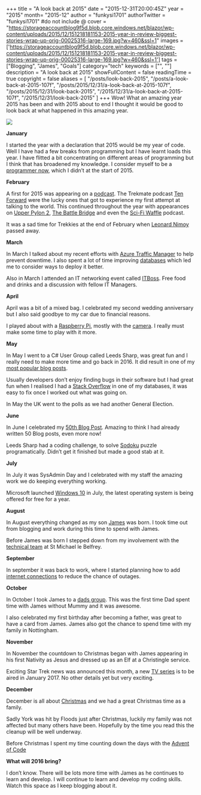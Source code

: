 +++
title = "A look back at 2015"
date = "2015-12-31T20:00:45Z"
year = "2015"
month= "2015-12"
author = "funkysi1701"
authorTwitter = "funkysi1701" #do not include @
cover = "https://storageaccountblog9f5d.blob.core.windows.net/blazor/wp-content/uploads/2015/12/151218181153-2015-year-in-review-biggest-stories-wrap-up-orig-00025316-large-169.jpg?w=460&ssl=1"
images = ['https://storageaccountblog9f5d.blob.core.windows.net/blazor/wp-content/uploads/2015/12/151218181153-2015-year-in-review-biggest-stories-wrap-up-orig-00025316-large-169.jpg?w=460&ssl=1']
tags = ["Blogging", "James", "Goals"]
category="tech"
keywords = ["", ""]
description =  "A look back at 2015"
showFullContent = false
readingTime = true
copyright = false
aliases = [
    "/posts/look-back-2015",
    "/posts/a-look-back-at-2015-107f",
    "/posts/2015/12/31/a-look-back-at-2015-107f",
    "/posts/2015/12/31/look-back-2015",
    "/2015/12/31/a-look-back-at-2015-107f",
    "/2015/12/31/look-back-2015"
]
+++
Wow! What an amazing year 2015 has been and with 2015 about to end I thought it would be good to look back at what happened in this amazing year.

![](https://storageaccountblog9f5d.blob.core.windows.net/blazor/wp-content/uploads/2015/12/151218181153-2015-year-in-review-biggest-stories-wrap-up-orig-00025316-large-169.jpg?w=460&ssl=1)

**January**

I started the year with a declaration that 2015 would be my year of code. Well I have had a few breaks from programming but I have learnt loads this year. I have flitted a bit concentrating on different areas of programming but I think that has broadened my knowledge. I consider myself to be a [programmer now](https://www.funkysi1701.com/2015/06/03/im-a-developer-now/), which I didn’t at the start of 2015.

**February**

A first for 2015 was appearing on a [podcast](https://www.funkysi1701.com/2015/01/27/podcasts/). The Trekmate podcast [Ten Forward](https://www.funkysi1701.com/2015/02/13/ten-forward-episode-135-anti-firbob-is-back-or-simons-desert-island-trek/) were the lucky ones that got to experience my first attempt at talking to the world. This continued throughout the year with appearances on [Upper Pylon 2](https://www.funkysi1701.com/2015/07/30/upper-pylon-2-1-x-09-the-passenger/), [The Battle Bridge](https://www.funkysi1701.com/2015/10/08/the-hunted-tng-s3-e11-the-battle-bridge/) and even the [Sci-Fi Waffle](https://www.funkysi1701.com/2015/11/12/star-trek-is-back-in-2017/) podcast.

It was a sad time for Trekkies at the end of February when [Leonard Nimoy](https://www.funkysi1701.com/2015/02/28/hes-really-not-dead-as-long-as-we-remember-him/) passed away.

**March**

In March I talked about my recent efforts with [Azure Traffic Manager](https://www.funkysi1701.com/2015/03/12/azure-traffic-manager/) to help prevent downtime. I also spent a lot of time improving [databases](https://www.funkysi1701.com/2015/03/05/database-deployment/) which led me to consider ways to deploy it better.

Also in March I attended an IT networking event called [ITBoss](https://www.funkysi1701.com/2015/03/22/networking-event/). Free food and drinks and a discussion with fellow IT Managers.

**April**

April was a bit of a mixed bag. I celebrated my second wedding anniversary but I also said goodbye to my car due to financial reasons.

I played about with a [Raspberry Pi](https://www.funkysi1701.com/2015/04/11/the-raspberry-pi-adventure-starts/), mostly with the [camera](https://www.funkysi1701.com/2015/04/15/security-camera-with-raspberry-pi-camera/). I really must make some time to play with it more.

**May**

In May I went to a C# User Group called Leeds Sharp, was great fun and I really need to make more time and go back in 2016. It did result in one of my [most popular blog posts](https://www.funkysi1701.com/2015/05/30/user-groups-and-f/).

Usually developers don’t enjoy finding bugs in their software but I had great fun when I realised I had a [Stack Overflow](https://www.funkysi1701.com/2015/05/22/overflow/) in one of my databases, it was easy to fix once I worked out what was going on.

In May the UK went to the polls as we had another General Election.

**June**

In June I celebrated my [50th Blog Post](https://www.funkysi1701.com/2015/06/17/50th-blog-post/). Amazing to think I had already written 50 Blog posts, even more now!

Leeds Sharp had a coding challenge, to solve [Sodoku](https://www.funkysi1701.com/2015/06/26/sudoku-challenge/) puzzle programatically. Didn’t get it finished but made a good stab at it.

**July**

In July it was SysAdmin Day and I celebrated with my staff the amazing work we do keeping everything working.

Microsoft launched [Windows 10](https://www.funkysi1701.com/2015/07/11/how-to-upgrade-to-windows-10/) in July, the latest operating system is being offered for free for a year.

**August**

In August everything changed as my son [James](https://www.funkysi1701.com/2015/09/03/baby-magic-and-becoming-a-father/) was born. I took time out from blogging and work during this time to spend with James.

Before James was born I stepped down from my involvement with the [technical team](https://www.funkysi1701.com/2015/08/03/volunteering-for-a-technical-team/) at St Michael le Belfrey.

**September**

In september it was back to work, where I started planning how to add [internet connections](https://www.funkysi1701.com/2015/09/24/adding-internet-connection-resiliency/) to reduce the chance of outages.

**October**

In October I took James to a [dads group](https://www.funkysi1701.com/2015/10/22/james-goes-on-an-adventure-with-daddy/). This was the first time Dad spent time with James without Mummy and it was awesome.

I also celebrated my first birthday after becoming a father, was great to have a card from James. James also got the chance to spend time with my family in Nottingham.

**November**

In November the countdown to Christmas began with James appearing in his first Nativity as Jesus and dressed up as an Elf at a Christingle service.

Exciting Star Trek news was announced this month, a new [TV series](https://www.funkysi1701.com/2015/11/12/star-trek-is-back-in-2017/) is to be aired in January 2017. No other details yet but very exciting.

**December**

December is all about [Christmas](https://www.funkysi1701.com/2015/12/24/christmas-2015-fosters/) and we had a great Christmas time as a family.

Sadly York was hit by Floods just after Christmas, luckily my family was not affected but many others have been. Hopefully by the time you read this the cleanup will be well underway.

Before Christmas I spent my time counting down the days with the [Advent of Code](https://www.funkysi1701.com/2015/12/17/christmas-count-code/)

**What will 2016 bring?**

I don’t know. There will be lots more time with James as he continues to learn and develop. I will continue to learn and develop my coding skills. Watch this space as I keep blogging about it.